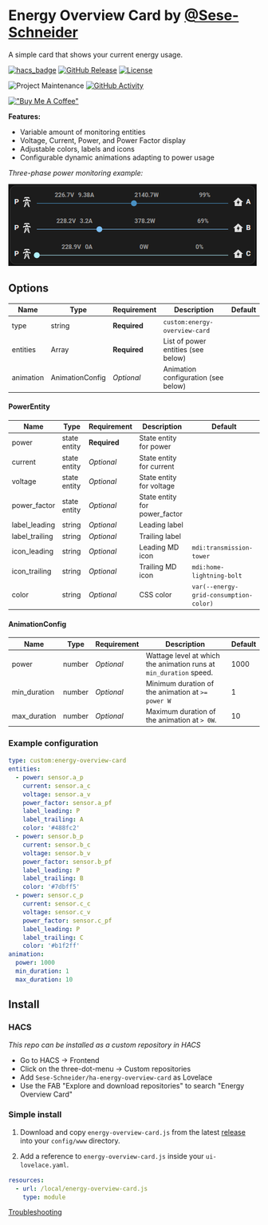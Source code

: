 # Energy Overview Card by [@Sese-Schneider](https://www.github.com/Sese-Schneider)

A simple card that shows your current energy usage.

[![hacs_badge](https://img.shields.io/badge/HACS-Custom-41BDF5.svg?style=for-the-badge)](https://github.com/hacs/integration)
[![GitHub Release][releases-shield]][releases]
[![License][license-shield]](LICENSE.md)

![Project Maintenance][maintenance-shield]
[![GitHub Activity][commits-shield]][commits]

[!["Buy Me A Coffee"](https://buymeacoffee.com/assets/img/custom_images/orange_img.png)](https://buymeacoffee.com/seseschneider)

**Features:**

- Variable amount of monitoring entities
- Voltage, Current, Power, and Power Factor display
- Adjustable colors, labels and icons
- Configurable dynamic animations adapting to power usage

*Three-phase power monitoring example:*

![](.github/assets/card.gif)

## Options

| Name      | Type               | Requirement  | Description                         | Default |
|-----------|--------------------|--------------|-------------------------------------|---------|
| type      | string             | **Required** | `custom:energy-overview-card`       |         |
| entities  | Array<PowerEntity> | **Required** | List of power entities (see below)  |         |
| animation | AnimationConfig    | *Optional*   | Animation configuration (see below) |         |

#### PowerEntity

| Name           | Type         | Requirement  | Description                   | Default                                |
|----------------|--------------|--------------|-------------------------------|----------------------------------------|
| power          | state entity | **Required** | State entity for power        |                                        |
| current        | state entity | *Optional*   | State entity for current      |                                        |
| voltage        | state entity | *Optional*   | State entity for voltage      |                                        |
| power_factor   | state entity | *Optional*   | State entity for power_factor |                                        |
| label_leading  | string       | *Optional*   | Leading label                 |                                        |
| label_trailing | string       | *Optional*   | Trailing label                |                                        |
| icon_leading   | string       | *Optional*   | Leading MD icon               | `mdi:transmission-tower`               |
| icon_trailing  | string       | *Optional*   | Trailing MD icon              | `mdi:home-lightning-bolt`              |
| color          | string       | *Optional*   | CSS color                     | `var(--energy-grid-consumption-color)` |

#### AnimationConfig

| Name         | Type   | Requirement | Description                                                        | Default |
|--------------|--------|-------------|--------------------------------------------------------------------|---------|
| power        | number | *Optional*  | Wattage level at which the animation runs at `min_duration` speed. | 1000    |
| min_duration | number | *Optional*  | Minimum duration of the animation at `>= power W`                  | 1       |
| max_duration | number | *Optional*  | Maximum duration of the animation at `> 0W`.                       | 10      |

### Example configuration

```yaml
type: custom:energy-overview-card
entities:
  - power: sensor.a_p
    current: sensor.a_c
    voltage: sensor.a_v
    power_factor: sensor.a_pf
    label_leading: P
    label_trailing: A
    color: '#488fc2'
  - power: sensor.b_p
    current: sensor.b_c
    voltage: sensor.b_v
    power_factor: sensor.b_pf
    label_leading: P
    label_trailing: B
    color: '#7dbff5'
  - power: sensor.c_p
    current: sensor.c_c
    voltage: sensor.c_v
    power_factor: sensor.c_pf
    label_leading: P
    label_trailing: C
    color: '#b1f2ff'
animation:
  power: 1000
  min_duration: 1
  max_duration: 10
```

## Install

### HACS

*This repo can be installed as a custom repository in HACS*

- Go to HACS → Frontend
- Click on the three-dot-menu → Custom repositories
- Add `Sese-Schneider/ha-energy-overview-card` as Lovelace
- Use the FAB "Explore and download repositories" to search "Energy Overview Card"

### Simple install

1. Download and copy `energy-overview-card.js` from the
   latest [release](https://github.com/Sese-Schneider/ha-energy-overview-card/releases/latest) into your `config/www`
   directory.

2. Add a reference to `energy-overview-card.js` inside your `ui-lovelace.yaml`.

  ```yaml
  resources:
    - url: /local/energy-overview-card.js
      type: module
  ```

[Troubleshooting](https://github.com/thomasloven/hass-config/wiki/Lovelace-Plugins)

[commits-shield]: https://img.shields.io/github/commit-activity/y/Sese-Schneider/ha-energy-overview-card.svg?style=for-the-badge

[commits]: https://github.com/Sese-Schneider/ha-energy-overview-card/commits/master

[license-shield]: https://img.shields.io/github/license/Sese-Schneider/ha-energy-overview-card.svg?style=for-the-badge

[maintenance-shield]: https://img.shields.io/maintenance/yes/2023.svg?style=for-the-badge

[releases-shield]: https://img.shields.io/github/release/Sese-Schneider/ha-energy-overview-card.svg?style=for-the-badge

[releases]: https://github.com/Sese-Schneider/ha-energy-overview-card/releases
